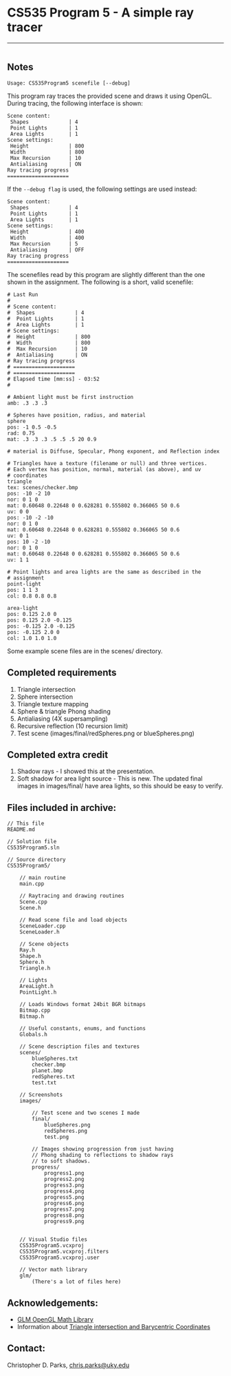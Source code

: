 # CS535 Program 5 - A simple ray tracer
---------------------------------------
<a href="http://imgur.com/TvT1s"><img src="http://i.imgur.com/TvT1s.png" title="" alt="" /></a>

## Notes
`Usage: CS535Program5 scenefile [--debug]`

This program ray traces the provided scene and draws it using OpenGL.
During tracing, the following interface is shown:

	Scene content:
	 Shapes             | 4
	 Point Lights       | 1
	 Area Lights        | 1
	Scene settings:
	 Height             | 800
	 Width              | 800
	 Max Recursion      | 10
	 Antialiasing       | ON
	Ray tracing progress
	====================

If the `--debug flag` is used, the following settings are used instead:

	Scene content:
	 Shapes             | 4
	 Point Lights       | 1
	 Area Lights        | 1
	Scene settings:
	 Height             | 400
	 Width              | 400
	 Max Recursion      | 5
	 Antialiasing       | OFF
	Ray tracing progress
	====================

The scenefiles read by this program are slightly different than the one
shown in the assignment. The following is a short, valid scenefile:

	# Last Run
	#
	# Scene content:
	#  Shapes             | 4
	#  Point Lights       | 1
	#  Area Lights        | 1
	# Scene settings:
	#  Height             | 800
	#  Width              | 800
	#  Max Recursion      | 10
	#  Antialiasing       | ON
	# Ray tracing progress
	# ====================
	# ====================
	# Elapsed time [mm:ss] - 03:52
	#

	# Ambient light must be first instruction
	amb: .3 .3 .3

	# Spheres have position, radius, and material
	sphere
	pos: -1 0.5 -0.5
	rad: 0.75
	mat: .3 .3 .3 .5 .5 .5 20 0.9

	# material is Diffuse, Specular, Phong exponent, and Reflection index

	# Triangles have a texture (filename or null) and three vertices.
	# Each vertex has position, normal, material (as above), and uv
	# coordinates
	triangle
	tex: scenes/checker.bmp
	pos: -10 -2 10
	nor: 0 1 0
	mat: 0.60648 0.22648 0 0.628281 0.555802 0.366065 50 0.6
	uv: 0 0
	pos: -10 -2 -10
	nor: 0 1 0
	mat: 0.60648 0.22648 0 0.628281 0.555802 0.366065 50 0.6
	uv: 0 1
	pos: 10 -2 -10
	nor: 0 1 0
	mat: 0.60648 0.22648 0 0.628281 0.555802 0.366065 50 0.6
	uv: 1 1

	# Point lights and area lights are the same as described in the
	# assignment
	point-light
	pos: 1 1 3 
	col: 0.8 0.8 0.8

	area-light
	pos: 0.125 2.0 0
	pos: 0.125 2.0 -0.125
	pos: -0.125 2.0 -0.125
	pos: -0.125 2.0 0
	col: 1.0 1.0 1.0
	
Some example scene files are in the scenes/ directory. 

## Completed requirements
1. Triangle intersection
2. Sphere intersection
3. Triangle texture mapping
4. Sphere & triangle Phong shading
5. Antialiasing (4X supersampling)
6. Recursive reflection (10 recursion limit)
7. Test scene (images/final/redSpheres.png or blueSpheres.png)

## Completed extra credit
1. Shadow rays - I showed this at the presentation.
2. Soft shadow for area light source - This is new. The updated final
	images in images/final/ have area lights, so this should be
	easy to verify.

## Files included in archive:

	// This file
	README.md

	// Solution file
	CS535Program5.sln

	// Source directory
	CS535Program5/
		
		// main routine
		main.cpp

		// Raytracing and drawing routines
		Scene.cpp
		Scene.h
		
		// Read scene file and load objects
		SceneLoader.cpp
		SceneLoader.h

		// Scene objects
		Ray.h
		Shape.h
		Sphere.h
		Triangle.h
		
		// Lights
		AreaLight.h
		PointLight.h
		
		// Loads Windows format 24bit BGR bitmaps
		Bitmap.cpp
		Bitmap.h
		
		// Useful constants, enums, and functions
		Globals.h
		
		// Scene description files and textures
		scenes/
			blueSpheres.txt
			checker.bmp
			planet.bmp
			redSpheres.txt
			test.txt

		// Screenshots
		images/

			// Test scene and two scenes I made
			final/
				blueSpheres.png
				redSpheres.png
				test.png

			// Images showing progression from just having
			// Phong shading to reflections to shadow rays
			// to soft shadows.
			progress/
				progress1.png
				progress2.png
				progress3.png
				progress4.png
				progress5.png
				progress6.png
				progress7.png
				progress8.png
				progress9.png

		
		// Visual Studio files
		CS535Program5.vcxproj
		CS535Program5.vcxproj.filters
		CS535Program5.vcxproj.user
		
		// Vector math library
		glm/
			(There's a lot of files here)

## Acknowledgements:
* [GLM OpenGL Math Library](http://glm.g-truc.net/)
* Information about [Triangle intersection and Barycentric Coordinates](http://www.cs.washington.edu/education/courses/csep557/10au/lectures/triangle_intersection.pdf)

## Contact:
Christopher D. Parks, chris.parks@uky.edu

